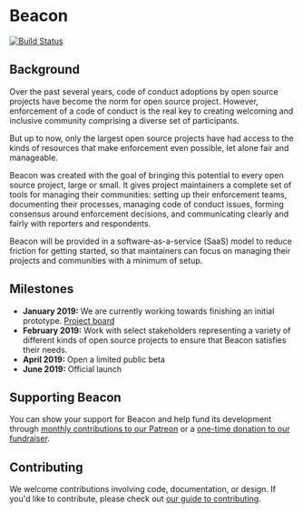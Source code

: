 # Beacon

[![Build Status](https://travis-ci.com/ContributorCovenant/beacon.svg?branch=release)](https://travis-ci.com/ContributorCovenant/beacon)

## Background

Over the past several years, code of conduct adoptions by open source projects have become the norm for open source project. However, enforcement of a code of conduct is the real key to creating welcoming and inclusive community comprising a diverse set of participants.

But up to now, only the largest open source projects have had access to the kinds of resources that make enforcement even possible, let alone fair and manageable.

Beacon was created with the goal of bringing this potential to every open source project, large or small. It gives project maintainers a complete set of tools for managing their communities: setting up their enforcement teams, documenting their processes, managing code of conduct issues, forming consensus around enforcement decisions, and communicating clearly and fairly with reporters and respondents.

Beacon will be provided in a software-as-a-service (SaaS) model to reduce friction for getting started, so that maintainers can focus on managing their projects and communities with a minimum of setup.

## Milestones

* **January 2019:** We are currently working towards finishing an initial prototype. [Project board](https://github.com/ContributorCovenant/beacon/projects/1)
* **February 2019:** Work with select stakeholders representing a variety of different kinds of open source projects to ensure that Beacon satisfies their needs.
* **April 2019:** Open a limited public beta
* **June 2019:** Official launch

## Supporting Beacon
You can show your support for Beacon and help fund its development through [monthly contributions to our Patreon](https://www.patreon.com/cocbeacon) or a [one-time donation to our fundraiser](https://www.gofundme.com/coc-beacon).

## Contributing
We welcome contributions involving code, documentation, or design. If you'd like to contribute, please check out [our guide to contributing](https://github.com/ContributorCovenant/beacon/blob/release/CODE_OF_CONDUCT.md).
